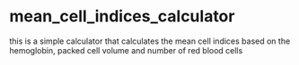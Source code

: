 # mean_cell_indices_calculator

this is a simple calculator that calculates the mean cell indices based on the hemoglobin, packed cell volume and number of red blood cells
